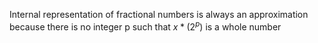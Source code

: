 Internal representation of fractional numbers is always an approximation because there is no integer p such that $x*(2^p)$ is a whole number